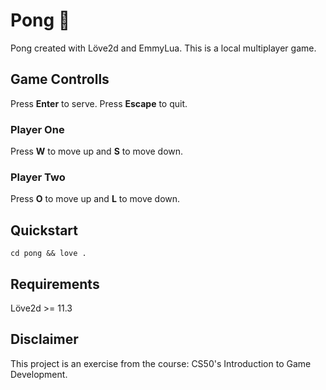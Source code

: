# Pong 🎾

Pong created with Löve2d and EmmyLua.
This is a local multiplayer game.

## Game Controlls

Press **Enter** to serve.
Press **Escape** to quit.

### Player One

Press **W** to move up and **S** to move down.

### Player Two

Press **O** to move up and **L** to move down.

## Quickstart

```shell
cd pong && love .
```

## Requirements

Löve2d >= 11.3

## Disclaimer

This project is an exercise from the course: CS50's Introduction to Game Development.
